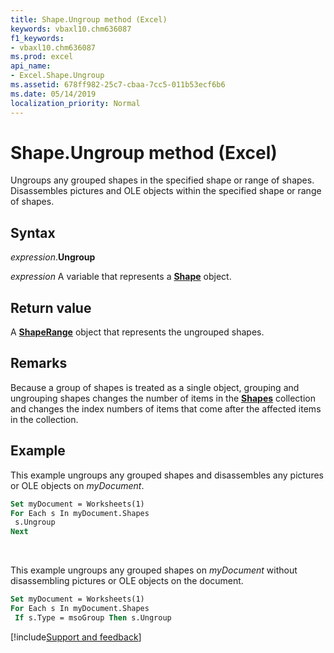 ```yaml
---
title: Shape.Ungroup method (Excel)
keywords: vbaxl10.chm636087
f1_keywords:
- vbaxl10.chm636087
ms.prod: excel
api_name:
- Excel.Shape.Ungroup
ms.assetid: 678ff982-25c7-cbaa-7cc5-011b53ecf6b6
ms.date: 05/14/2019
localization_priority: Normal
---
```



# Shape.Ungroup method (Excel)

Ungroups any grouped shapes in the specified shape or range of shapes. Disassembles pictures and OLE objects within the specified shape or range of shapes.


## Syntax

_expression_.**Ungroup**

_expression_ A variable that represents a **[Shape](Excel.Shape.md)** object.


## Return value

A **[ShapeRange](Excel.ShapeRange.md)** object that represents the ungrouped shapes.


## Remarks

Because a group of shapes is treated as a single object, grouping and ungrouping shapes changes the number of items in the **[Shapes](Excel.Shapes.md)** collection and changes the index numbers of items that come after the affected items in the collection.


## Example

This example ungroups any grouped shapes and disassembles any pictures or OLE objects on _myDocument_.

```vb
Set myDocument = Worksheets(1) 
For Each s In myDocument.Shapes 
 s.Ungroup 
Next
```

<br/>

This example ungroups any grouped shapes on _myDocument_ without disassembling pictures or OLE objects on the document.

```vb
Set myDocument = Worksheets(1) 
For Each s In myDocument.Shapes 
 If s.Type = msoGroup Then s.Ungroup
```




[!include[Support and feedback](~/includes/feedback-boilerplate.md)]